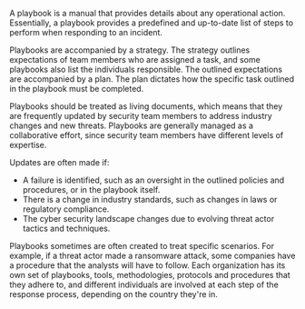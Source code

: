 A playbook is a manual that provides details about any operational action. Essentially, a playbook provides a predefined and up-to-date list of steps to perform when responding to an incident.

Playbooks are accompanied by a strategy. The strategy outlines expectations of team members who are assigned a task, and some playbooks also list the individuals responsible. The outlined expectations are accompanied by a plan. The plan dictates how the specific task outlined in the playbook must be completed.

Playbooks should be treated as living documents, which means that they are frequently updated by security team members to address industry changes and new threats. Playbooks are generally managed as a collaborative effort, since security team members have different levels of expertise.

Updates are often made if:

* A failure is identified, such as an oversight in the outlined policies and procedures, or in the playbook itself.
* There is a change in industry standards, such as changes in laws or regulatory compliance.
* The cyber security landscape changes due to evolving threat actor tactics and techniques.

Playbooks sometimes are often created to treat specific scenarios. For example, if a threat actor made a ransomware attack, some companies have a procedure that the analysts will have to follow. 
Each organization has its own set of playbooks, tools, methodologies, protocols and procedures that they adhere to, and different individuals are involved at each step of the response process, depending on the country they're in.



